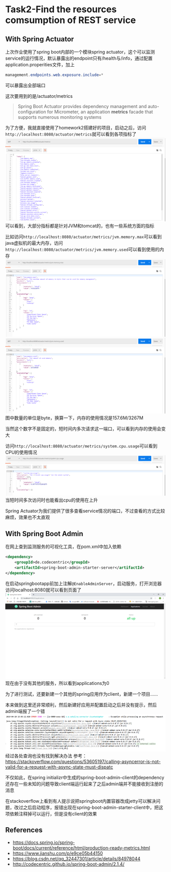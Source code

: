 # Task2-Find the resources comsumption of REST service
## With Spring Actuator
上次作业使用了spring boot内部的一个模块spring actuator，这个可以监测service的运行情况，默认暴露出的endpoint只有/health与/info，通过配置application.properities文件，加上
```java
management.endpoints.web.exposure.include=*
```
可以暴露出全部端口

这次要用到的是/actuator/metrics
> Spring Boot Actuator provides dependency management and auto-configuration for Micrometer, an application **metrics** facade that supports numerous monitoring systems

为了方便，我就直接使用了homework2搭建好的项目，启动之后，访问`http://localhost:8080/actuator/metrics`就可以看到各项指标了
![image1](./image/1.png)
可以看到，大部分指标都是针对JVM和tomcat的，也有一些系统方面的指标

比如访问`http://localhost:8080/actuator/metrics/jvm.memory.max`可以看到java虚拟机的最大内存，访问`http://localhost:8080/actuator/metrics/jvm.memory.used`可以看到使用的内存
![max memory](./image/2.png)
![used](./image/3.png)
图中数量的单位是byte，换算一下，内存的使用情况是157.6M/3267M

当然这个数字不是固定的，短时间内多次请求这一端口，可以看到内存的使用会变大

访问`http://localhost:8080/actuator/metrics/system.cpu.usage`可以看到CPU的使用情况
![cpu usage](./image/4.png)
当短时间多次访问时也能看出cpu的使用在上升

Spring Actuator为我们提供了很多查看service情况的端口，不过查看的方式比较麻烦，效果也不太直观

## With Spring Boot Admin
在网上查到监测服务的可视化工具，在pom.xml中加入依赖
```xml
<dependency>
	<groupId>de.codecentric</groupId>
	<artifactId>spring-boot-admin-starter-server</artifactId>
</dependency>
```
在启动springbootapp前加上注解`@EnableAdminServer`，启动服务，打开浏览器访问localhost:8080就可以看到页面了
![admin main page](./image/5.png)
现在由于没有其他的服务，所以看到applications为0

为了进行测试，还要新建一个其他的spring应用作为client，新建一个项目......

本来做到这里还非常顺利，然后新建好应用并配置启动之后并没有提示，然后admin端报了一个错
![error1](./image/err1.png)
经过各处查询也没有找到解决办法
参考：https://stackoverflow.com/questions/53605197/calling-asyncerror-is-not-valid-for-a-request-with-async-state-must-dispatc

不仅如此，在spring initializr中生成的spring-boot-admin-client的dependency还存在一些未知的问题导致client端运行起来了之后admin端并不能接收到注册的消息

在stackoverflow上看到有人提示说把springboot内置容器改成jetty可以解决问题，改过之后启动程序，报错出现在spring-boot-admin-starter-client中，把这项依赖注释掉可以运行，但是没有client的效果


## References
* https://docs.spring.io/spring-boot/docs/current/reference/html/production-ready-metrics.html
* https://www.jianshu.com/p/e9ce05b44150
* https://blog.csdn.net/qq_32447301/article/details/84978044
* http://codecentric.github.io/spring-boot-admin/2.1.4/
